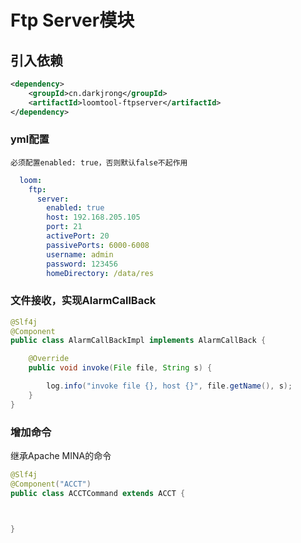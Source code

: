 # Ftp Server模块 

## 引入依赖
```xml
<dependency>
    <groupId>cn.darkjrong</groupId>
    <artifactId>loomtool-ftpserver</artifactId>
</dependency>
```

### yml配置
    必须配置enabled: true，否则默认false不起作用
```yaml
  loom:
    ftp:
      server:
        enabled: true
        host: 192.168.205.105
        port: 21
        activePort: 20
        passivePorts: 6000-6008
        username: admin
        password: 123456
        homeDirectory: /data/res
```

### 文件接收，实现AlarmCallBack
```java
@Slf4j
@Component
public class AlarmCallBackImpl implements AlarmCallBack {

    @Override
    public void invoke(File file, String s) {

        log.info("invoke file {}, host {}", file.getName(), s);
    }
}
```

### 增加命令
继承Apache MINA的命令
```java
@Slf4j
@Component("ACCT")
public class ACCTCommand extends ACCT {



}
```































